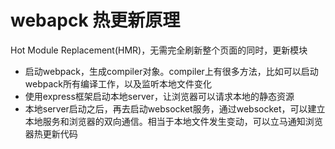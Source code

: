 # webapck 热更新原理

Hot Module Replacement(HMR)，无需完全刷新整个页面的同时，更新模块

- 启动webpack，生成compiler对象。compiler上有很多方法，比如可以启动webpack所有编译工作，以及监听本地文件变化
- 使用express框架启动本地server，让浏览器可以请求本地的静态资源
- 本地server启动之后，再去启动websocket服务，通过websocket，可以建立本地服务和浏览器的双向通信。相当于本地文件发生变动，可以立马通知浏览器热更新代码
